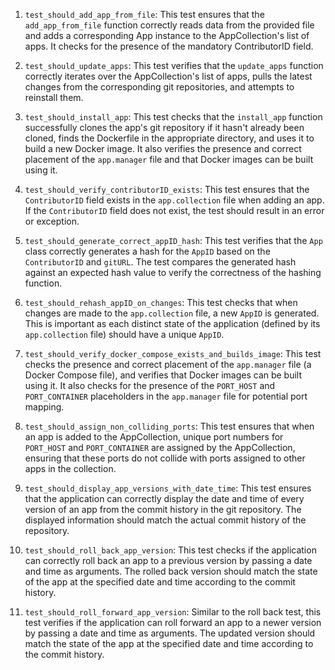 1. `test_should_add_app_from_file`: This test ensures that the `add_app_from_file` function correctly reads data from the provided file and adds a corresponding App instance to the AppCollection's list of apps. It checks for the presence of the mandatory ContributorID field.

2. `test_should_update_apps`: This test verifies that the `update_apps` function correctly iterates over the AppCollection's list of apps, pulls the latest changes from the corresponding git repositories, and attempts to reinstall them.

3. `test_should_install_app`: This test checks that the `install_app` function successfully clones the app's git repository if it hasn't already been cloned, finds the Dockerfile in the appropriate directory, and uses it to build a new Docker image. It also verifies the presence and correct placement of the `app.manager` file and that Docker images can be built using it.

4. `test_should_verify_contributorID_exists`: This test ensures that the `ContributorID` field exists in the `app.collection` file when adding an app. If the `ContributorID` field does not exist, the test should result in an error or exception.

5. `test_should_generate_correct_appID_hash`: This test verifies that the `App` class correctly generates a hash for the `AppID` based on the `ContributorID` and `gitURL`. The test compares the generated hash against an expected hash value to verify the correctness of the hashing function.

6. `test_should_rehash_appID_on_changes`: This test checks that when changes are made to the `app.collection` file, a new `AppID` is generated. This is important as each distinct state of the application (defined by its `app.collection` file) should have a unique `AppID`.

7. `test_should_verify_docker_compose_exists_and_builds_image`: This test checks the presence and correct placement of the `app.manager` file (a Docker Compose file), and verifies that Docker images can be built using it. It also checks for the presence of the `PORT_HOST` and `PORT_CONTAINER` placeholders in the `app.manager` file for potential port mapping.

8. `test_should_assign_non_colliding_ports`: This test ensures that when an app is added to the AppCollection, unique port numbers for `PORT_HOST` and `PORT_CONTAINER` are assigned by the AppCollection, ensuring that these ports do not collide with ports assigned to other apps in the collection.

9. `test_should_display_app_versions_with_date_time`: This test ensures that the application can correctly display the date and time of every version of an app from the commit history in the git repository. The displayed information should match the actual commit history of the repository.

10. `test_should_roll_back_app_version`: This test checks if the application can correctly roll back an app to a previous version by passing a date and time as arguments. The rolled back version should match the state of the app at the specified date and time according to the commit history.

11. `test_should_roll_forward_app_version`: Similar to the roll back test, this test verifies if the application can roll forward an app to a newer version by passing a date and time as arguments. The updated version should match the state of the app at the specified date and time according to the commit history.
